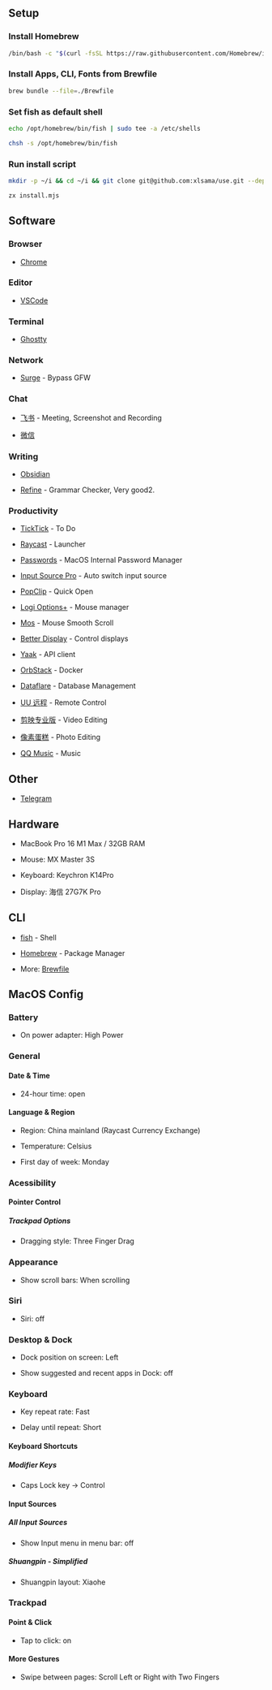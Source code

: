 ## Setup

### Install Homebrew

```bash
/bin/bash -c "$(curl -fsSL https://raw.githubusercontent.com/Homebrew/install/HEAD/install.sh)"
```

### Install Apps, CLI, Fonts from Brewfile

```bash
brew bundle --file=./Brewfile
```

### Set fish as default shell

```bash
echo /opt/homebrew/bin/fish | sudo tee -a /etc/shells
```

```bash
chsh -s /opt/homebrew/bin/fish
```

### Run install script

```bash
mkdir -p ~/i && cd ~/i && git clone git@github.com:xlsama/use.git --depth=1 && cd use
```

```bash
zx install.mjs
```

## Software

### Browser

* [Chrome](https://www.google.com/chrome/)

### Editor

* [VSCode](https://code.visualstudio.com/)

### Terminal

* [Ghostty](https://ghostty.org/)

### Network

* [Surge](https://nssurge.com/) - Bypass GFW

### Chat

* [飞书](https://www.feishu.cn/) - Meeting, Screenshot and Recording

* [微信](https://weixin.qq.com/)

### Writing

* [Obsidian](https://obsidian.md/)

* [Refine](https://refine.sh/) - Grammar Checker, Very good2.

### Productivity

* [TickTick](https://ticktick.com/) - To Do

* [Raycast](https://raycast.com) - Launcher

* [Passwords](https://apps.apple.com/us/app/passwords/id6473799789) - MacOS Internal Password Manager

* [Input Source Pro](https://inputsource.pro/) - Auto switch input source

* [PopClip](https://pilotmoon.com/popclip/) - Quick Open

* [Logi Options+](https://www.logitech.com/en-us/software/logi-options-plus.html) - Mouse manager

* [Mos](https://mos.caldis.me/) - Mouse Smooth Scroll

* [Better Display](https://github.com/waydabber/BetterDisplay) - Control displays

* [Yaak](https://yaak.app/) - API client

* [OrbStack](https://orbstack.dev/) - Docker

* [Dataflare](https://dataflare.app/) - Database Management

* [UU 远程](https://uuyc.163.com/) - Remote Control

* [剪映专业版](https://www.capcut.cn/) - Video Editing

* [像素蛋糕](https://www.pixcakeai.com/) - Photo Editing

* [QQ Music](https://y.qq.com/) - Music

## Other

* [Telegram](https://telegram.org/) 

## Hardware

* MacBook Pro 16 M1 Max / 32GB RAM

* Mouse: MX Master 3S

* Keyboard: Keychron K14Pro

* Display: 海信 27G7K Pro

## CLI

* [fish](https://fishshell.com/) - Shell

* [Homebrew](https://brew.sh/) - Package Manager

* More: [Brewfile](./Brewfile)

## MacOS Config 

### Battery

* On power adapter: High Power

### General

#### Date & Time

* 24-hour time: open

#### Language & Region

* Region: China mainland (Raycast Currency Exchange)

* Temperature: Celsius

* First day of week: Monday

### Acessibility

#### Pointer Control

##### Trackpad Options

* Dragging style: Three Finger Drag

### Appearance

* Show scroll bars: When scrolling

### Siri

* Siri: off

### Desktop & Dock

* Dock position on screen: Left

* Show suggested and recent apps in Dock: off

### Keyboard

* Key repeat rate: Fast

* Delay until repeat: Short

#### Keyboard Shortcuts

##### Modifier Keys

* Caps Lock key -> Control

#### Input Sources

##### All Input Sources

* Show Input menu in menu bar: off

##### Shuangpin - Simplified

* Shuangpin layout: Xiaohe

### Trackpad

#### Point & Click

* Tap to click: on

#### More Gestures

* Swipe between pages: Scroll Left or Right with Two Fingers
